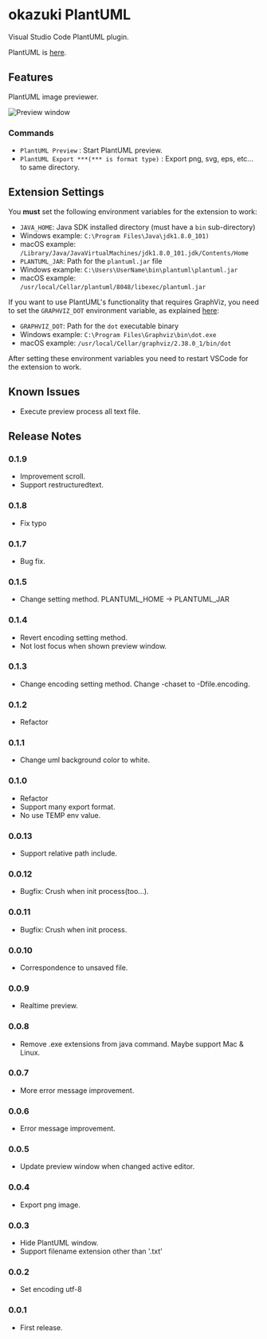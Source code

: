 # okazuki PlantUML

Visual Studio Code PlantUML plugin.

PlantUML is [here](http://plantuml.com/).

## Features

PlantUML image previewer.

![Preview window](https://github.com/runceel/plantumlpreview/blob/master/images/introduction.gif?raw=true)

### Commands
- `PlantUML Preview` : Start PlantUML preview.
- `PlantUML Export ***(*** is format type)` : Export png, svg, eps, etc... to same directory.

## Extension Settings

You **must** set the following environment variables for the extension to work:

- `JAVA_HOME`: Java SDK installed directory (must have a `bin` sub-directory)
 - Windows example: `C:\Program Files\Java\jdk1.8.0_101)`
 - macOS example: `/Library/Java/JavaVirtualMachines/jdk1.8.0_101.jdk/Contents/Home`
- `PLANTUML_JAR`: Path for the `plantuml.jar` file
 - Windows example: `C:\Users\UserName\bin\plantuml\plantuml.jar`
 - macOS example: `/usr/local/Cellar/plantuml/8048/libexec/plantuml.jar`

If you want to use PlantUML's functionality that requires GraphViz, you need to set the `GRAPHVIZ_DOT` environment variable, as explained [here](http://plantuml.com/graphvizdot.html):

- `GRAPHVIZ_DOT`: Path for the `dot` executable binary
 - Windows example: `C:\Program Files\Graphviz\bin\dot.exe`
 - macOS example: `/usr/local/Cellar/graphviz/2.38.0_1/bin/dot`
 
After setting these environment variables you need to restart VSCode for the extension to work.

## Known Issues

- Execute preview process all text file.

## Release Notes
### 0.1.9
- Improvement scroll.
- Support restructuredtext.

### 0.1.8
- Fix typo

### 0.1.7
- Bug fix.

### 0.1.5
- Change setting method. PLANTUML_HOME -> PLANTUML_JAR

### 0.1.4
- Revert encoding setting method.
- Not lost focus when shown preview window.

### 0.1.3
- Change encoding setting method. Change -chaset to -Dfile.encoding.

### 0.1.2
- Refactor

### 0.1.1
- Change uml background color to white.

### 0.1.0
- Refactor
- Support many export format.
- No use TEMP env value.

### 0.0.13
- Support relative path include.

### 0.0.12
- Bugfix: Crush when init process(too...).

### 0.0.11
- Bugfix: Crush when init process.

### 0.0.10
- Correspondence to unsaved file.

### 0.0.9
- Realtime preview.

### 0.0.8
- Remove .exe extensions from java command. Maybe support Mac & Linux.

### 0.0.7
- More error message improvement.

### 0.0.6
- Error message improvement.

### 0.0.5
- Update preview window when changed active editor.

### 0.0.4
- Export png image.

### 0.0.3
- Hide PlantUML window.
- Support filename extension other than '.txt' 

### 0.0.2
- Set encoding utf-8

### 0.0.1
- First release.
